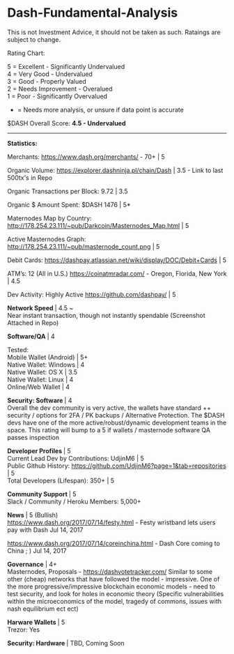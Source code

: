 # Dash-Fundamental-Analysis

This is not Investment Advice, it should not be taken as such. Rataings are subject to change.

Rating Chart: <br>

5 = Excellent - Significantly Undervalued <br>
4 = Very Good - Undervalued <br>
3 = Good - Properly Valued <br>
2 = Needs Improvement - Overalued <br>
1 = Poor - Significantly Overvalued <br>

* = Needs more analysis, or unsure if data point is accurate

$DASH Overall Score: <b> 4.5 - Undervalued </b>

-----------------------------------------------------------------------------------------------------------

<b> Statistics: </b>

Merchants: https://www.dash.org/merchants/ - 70+ | 5

Organic Volume: https://explorer.dashninja.pl/chain/Dash  | 3.5 - Link to last 500tx's in Repo

Organic Transactions per Block: 9.72 | 3.5

Organic $ Amount Spent: $DASH 1476 | 5*

Maternodes Map by Country: http://178.254.23.111/~pub/Darkcoin/Masternodes_Map.html | 5

Active Masternodes Graph: http://178.254.23.111/~pub/masternode_count.png | 5

Debit Cards: https://dashpay.atlassian.net/wiki/display/DOC/Debit+Cards | 5

ATM’s: 12 (All in U.S.) https://coinatmradar.com/ - Oregon, Florida, New York | 4.5

Dev Activity: Highly Active https://github.com/dashpay/ | 5

<b> Network Speed </b>| 4.5 ~ <br>
Near instant transaction, though not instantly spendable (Screenshot Attached in Repo)

<b> Software/QA </b> | 4

Tested: <br>
Mobile Wallet (Android) | 5+ <br>
Native Wallet: Windows | 4 <br>
Native Wallet: OS X | 3.5 <br>
Native Wallet: Linux | 4 <br>
Online/Web Wallet | 4 <br>

<b>Security: Software </b> | 4 <br>
Overall the dev community is very active, the wallets have standard ++ security / options for 2FA / PK backups / Alternative Protection. The $DASH devs have one of the more active/robust/dynamic development teams in the space. This rating will bump to a 5 if wallets / masternode software QA passes inspection

<b> Developer Profiles </b> | 5 <br>
Current Lead Dev by Contributions: UdjinM6 | 5 <br>
Public Github History: https://github.com/UdjinM6?page=1&tab=repositories | 5 <br>
Total Developers (Lifespan): 350+ | 5

<b> Community Support </b> | 5 <br>
Slack / Community / Heroku Members: 5,000+

<b> News </b> | 5 (Bullish) <br>
https://www.dash.org/2017/07/14/festy.html - Festy wristband lets users pay with Dash
Jul 14, 2017

https://www.dash.org/2017/07/14/coreinchina.html - Dash Core coming to China ; )
Jul 14, 2017

<b>Governance</b> | 4+ <br>
Masternodes, Proposals - https://dashvotetracker.com/
Similar to some other (cheap) networks that have followed the model - impressive. One of the more progressive/impressive blockchain economic models -  need to test security, and look for holes in economic theory (Specific vulnerabilities within the microeconomics of the model, tragedy of commons, issues with nash equilibrium ect ect)


<b> Harware Wallets </b>| 5 <br>
Trezor: Yes


<b> Security: Hardware </b> | TBD, Coming Soon <br> 










